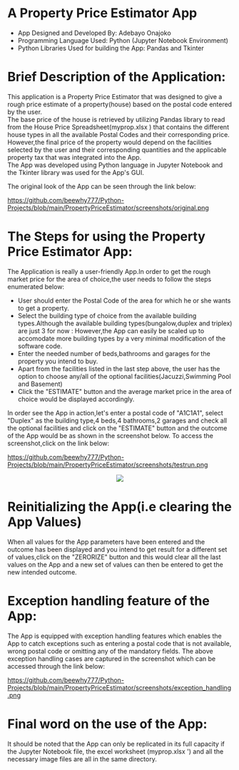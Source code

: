 # A Property Price Estimator App 
- App Designed and Developed By: Adebayo Onajoko
- Programming Language Used: Python (Jupyter Notebook Environment)
- Python Libraries Used for building the App: Pandas and Tkinter


# Brief Description of the Application:
This application is a Property Price Estimator that was designed to give a rough price estimate of a property(house) based on the 
postal code entered by the user.          
The base price of the house is retrieved by utilizing Pandas library to read from the House Price Spreadsheet(myprop.xlsx ) that 
contains the different house types in all the available Postal Codes and their corresponding price. 
However,the final price of the property would depend on the facilities selected by the user and their corresponding quantities
and the applicable property tax that was integrated into the App.            
The App was developed using Python language in Jupyter Notebook and the Tkinter library was used for the App's GUI.

The original look of the App can be seen through the link below:

https://github.com/beewhy777/Python-Projects/blob/main/PropertyPriceEstimator/screenshots/original.png

# The Steps for using the Property Price Estimator App:

The Application is really a user-friendly App.In order to get the rough market price for the area of choice,the user needs to follow
the steps enumerated below:
- User should enter the Postal Code of the area for which he or she wants to get a property.
- Select the building type of choice from the available building types.Although the available building types(bungalow,duplex and 
triplex) are just 3  for now : However,the App can easily be scaled up to accomodate more building types by a very minimal modification
of the software code.
- Enter the needed number of beds,bathrooms and garages for the property you intend to buy.
- Apart from the facilities listed in the last step above, the user has the option to choose any/all of the optional facilities(Jacuzzi,Swimming
Pool and Basement)
- Click the "ESTIMATE" button and the average market price in the area of choice would be displayed accordingly.

In order see the App in action,let's enter a postal code of "A1C1A1", select "Duplex" as the building type,4 beds,4 bathrooms,2 garages 
and check all the optional facilities and click on the "ESTIMATE" button and the outcome of the App would be as shown in the screenshot 
below. To access the screenshot,click on the link below:

https://github.com/beewhy777/Python-Projects/blob/main/PropertyPriceEstimator/screenshots/testrun.png

<p align = "center">
<img src= "https://i.imgur.com/jcRHEoQ.png",width="80",height ="80",alt="Original Look"/)
<br/>
</p>


Reinitializing the App(i.e clearing the App Values)
===================================================
When all values for the App parameters have been entered and the outcome has been displayed and you intend to get result for a 
different set of values,click on the "ZERORIZE" button and this would clear all the last values on the App and a new set of values can then
be entered to get the new intended outcome.

Exception handling feature of the App:
======================================
The App is equipped with exception handling features which enables the App to catch exceptions such as entering a postal code that is
not available, wrong postal code or omitting any of the mandatory fields.
The above exception handling cases are captured in the screenshot which can be accessed through the link below:

https://github.com/beewhy777/Python-Projects/blob/main/PropertyPriceEstimator/screenshots/exception_handling.png



Final word on the use of the App:
=================================
It should be noted that the App can only be replicated in its full capacity if the Jupyter Notebook file, the excel 
worksheet (myprop.xlsx ') and all the necessary image files are all in the same directory.





